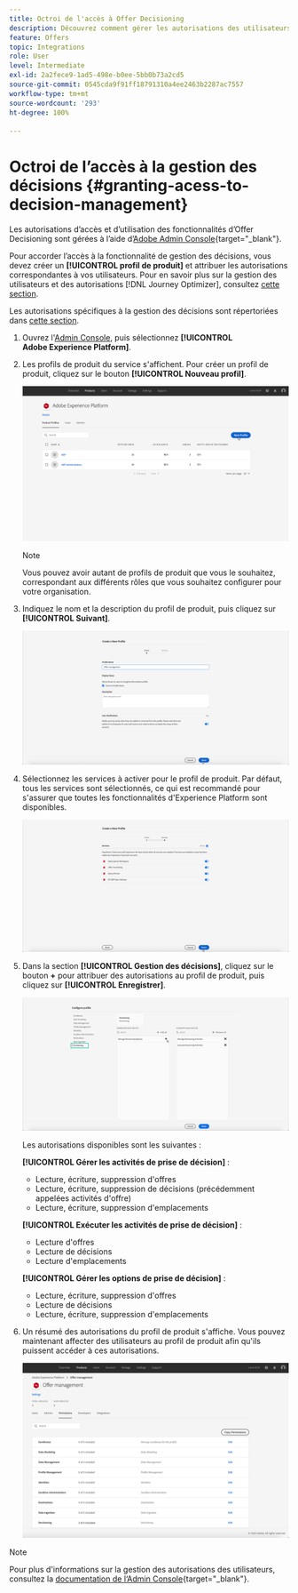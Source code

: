 ```yaml
---
title: Octroi de l'accès à Offer Decisioning
description: Découvrez comment gérer les autorisations des utilisateurs pour le service Offer Decisioning via Adobe Admin Console
feature: Offers
topic: Integrations
role: User
level: Intermediate
exl-id: 2a2fece9-1ad5-498e-b0ee-5bb0b73a2cd5
source-git-commit: 0545cda9f91ff18791310a4ee2463b2287ac7557
workflow-type: tm+mt
source-wordcount: '293'
ht-degree: 100%

---
```


# Octroi de l’accès à la gestion des décisions {#granting-acess-to-decision-management}

Les autorisations d’accès et d’utilisation des fonctionnalités d’Offer Decisioning sont gérées à l’aide d’[Adobe Admin Console](https://helpx.adobe.com/fr/enterprise/managing/user-guide.html){target=&quot;_blank&quot;}.

Pour accorder l’accès à la fonctionnalité de gestion des décisions, vous devez créer un **[!UICONTROL profil de produit]** et attribuer les autorisations correspondantes à vos utilisateurs. Pour en savoir plus sur la gestion des utilisateurs et des autorisations [!DNL Journey Optimizer], consultez [cette section](../../administration/permissions.md).

Les autorisations spécifiques à la gestion des décisions sont répertoriées dans [cette section](../../administration/high-low-permissions.md#manage-decisioning).

<!--If you are a [!DNL Journey Optimizer] user leveraging the **Decision Management** functionality, you need to have the [Decision management permissions](../../administration/high-low-permissions.md#decisions-permissions) enabled to acces all related capabilities. Learn more on managing [!DNL Journey Optimizer] users and permissions in [this section](../../administration/permissions.md).

If you are an [Adobe Experience Platform](https://experienceleague.adobe.com/docs/experience-platform/landing/home.html){target="_blank"} user leveraging the **Offer Decisioning** application service, follow the steps [below](#granting-acess-to-offer-decisioning) to grant access to [!DNL Offer Decisioning].

Grant access to Offer Decisioning

The steps below only apply to **Experience Platform users** leveraging the [!DNL Offer Decisioning] service.-->

1. Ouvrez l&#39;[Admin Console](https://helpx.adobe.com/enterprise/managing/user-guide.html), puis sélectionnez **[!UICONTROL Adobe Experience Platform]**.

   <!--![](../../assets/offers_admin_console.png)-->

1. Les profils de produit du service s&#39;affichent. Pour créer un profil de produit, cliquez sur le bouton **[!UICONTROL Nouveau profil]**.

   ![](../../assets/offers_rights_productprofile.png)

   >[!NOTE]
   >
   >Vous pouvez avoir autant de profils de produit que vous le souhaitez, correspondant aux différents rôles que vous souhaitez configurer pour votre organisation.

1. Indiquez le nom et la description du profil de produit, puis cliquez sur **[!UICONTROL Suivant]**.

   ![](../../assets/create-product-profile.png)

   <!--To access the product profile’s permissions, select the **[!UICONTROL Permissions]** line.-->

1. Sélectionnez les services à activer pour le profil de produit. Par défaut, tous les services sont sélectionnés, ce qui est recommandé pour s&#39;assurer que toutes les fonctionnalités d&#39;Experience Platform sont disponibles.

   ![](../../assets/enable-services.png)

1. Dans la section **[!UICONTROL Gestion des décisions]**, cliquez sur le bouton **+** pour attribuer des autorisations au profil de produit, puis cliquez sur **[!UICONTROL Enregistrer]**.

   ![](../../assets/configure-profile.png)

   Les autorisations disponibles sont les suivantes :

   **[!UICONTROL Gérer les activités de prise de décision]** :

   * Lecture, écriture, suppression d&#39;offres
   * Lecture, écriture, suppression de décisions (précédemment appelées activités d&#39;offre)
   * Lecture, écriture, suppression d&#39;emplacements

   **[!UICONTROL Exécuter les activités de prise de décision]** :

   * Lecture d&#39;offres
   * Lecture de décisions
   * Lecture d&#39;emplacements

   **[!UICONTROL Gérer les options de prise de décision]** :

   * Lecture, écriture, suppression d&#39;offres
   * Lecture de décisions
   * Lecture, écriture, suppression d&#39;emplacements



1. Un résumé des autorisations du profil de produit s&#39;affiche. Vous pouvez maintenant affecter des utilisateurs au profil de produit afin qu&#39;ils puissent accéder à ces autorisations.

   ![](../../assets/product-profile-created.png)

>[!NOTE]
>
>Pour plus d&#39;informations sur la gestion des autorisations des utilisateurs, consultez la [documentation de l‘Admin Console](https://helpx.adobe.com/enterprise/managing/user-guide.html){target=&quot;_blank&quot;}.

